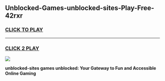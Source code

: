 
## Unblocked-Games-unblocked-sites-Play-Free-42rxr
<h3>
<a href="https://premium76.site?title=unblocked-sites&ref=18A1">CLICK TO PLAY</a></h3>
<hr>

<h3>
<a href="https://premium76.site?title=unblocked-sites&ref=18A1">CLICK 2 PLAY</a>
  
</h3>

<a href="https://premium76.site?title=unblocked-sites&ref=18A1"><img src="https://clearcache.store/games.png"></a>


**unblocked-sites games unblocked: Your Gateway to Fun and Accessible Online Gaming**
